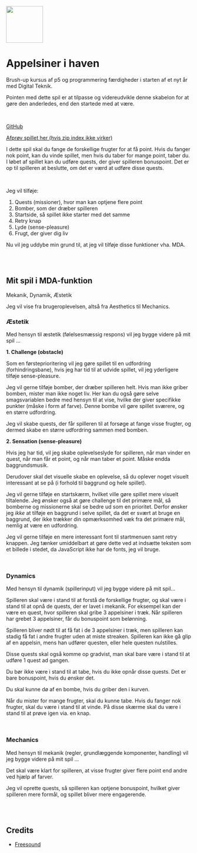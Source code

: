 <img src="https://user-images.githubusercontent.com/93657779/188674370-55c45736-6884-4b52-8f27-3fb3d9c955c2.png" height="100" width="100">



# Appelsiner i haven
Brush-up kursus af p5 og programmering færdigheder i starten af et nyt år med Digital Teknik.

Pointen med dette spil er at tilpasse og videreudvikle denne skabelon for at gøre den anderledes, end den startede med at være.

<br />

[GitHub](https://github.com/mch-sg/catch)

[Afprøv spillet her (hvis zip index ikke virker)](https://mch-sg.github.io/catch/)


I dette spil skal du fange de forskellige frugter for at få point. Hvis du fanger nok point, kan du vinde spillet, men hvis du taber for mange point, taber du. I løbet af spillet kan du udføre quests, der giver spilleren bonuspoint. Det er op til spilleren at beslutte, om det er værd at udføre disse quests.

<br />

Jeg vil tilføje:
1. Quests (missioner), hvor man kan optjene flere point
2. Bomber, som der dræber spilleren
3. Startside, så spillet ikke starter med det samme
4. Retry knap
5. Lyde (sense-pleasure)
6. Frugt, der giver dig liv

Nu vil jeg uddybe min grund til, at jeg vil tilføje disse funktioner vha. MDA.

<br />
<br />

## Mit spil i MDA-funktion
Mekanik, Dynamik, Æstetik

Jeg vil vise fra brugeroplevelsen, altså fra Aesthetics til Mechanics.


### Æstetik
Med hensyn til æstetik (følelsesmæssig respons) vil jeg bygge videre på mit spil ...

**1. Challenge (obstacle)**

Som en førsteprioritering vil jeg gøre spillet til en udfordring (forhindringsbane), hvis jeg har tid til at udvide spillet, vil jeg yderligere tilføje sense-pleasure.

Jeg vil gerne tilføje bomber, der dræber spilleren helt. Hvis man ikke griber bomben, mister man ikke noget liv. Her kan du også gøre selve smagsvariablen bedre med hensyn til at vise, hvilke der giver specifikke punkter (måske i form af farve). Denne bombe vil gøre spillet sværere, og en større udfordring.

Jeg vil skabe quests, der får spilleren til at forsøge at fange visse frugter, og dermed skabe en større udfordring sammen med bomben.


**2. Sensation (sense-pleasure)**

Hvis jeg har tid, vil jeg skabe oplevelseslyde for spilleren, når man vinder en quest, når man får et point, og når man taber et point. Måske endda baggrundsmusik.

Derudover skal det visuelle skabe en oplevelse, så du oplever noget visuelt interessant at se på (i forhold til baggrund og hele spillet).

Jeg vil gerne tilføje en startskærm, hvilket ville gøre spillet mere visuelt tiltalende. Jeg ønsker også at gøre challenge til det primære mål, så bomberne og missionerne skal se bedre ud som en prioritet. Derfor ønsker jeg *ikke* at tilføje en baggrund i selve spillet, da det er svært at bruge en baggrund, der ikke trækker din opmærksomhed væk fra det primære mål, nemlig at være en udfordring.

Jeg vil gerne tilføje en mere interessant font til startmenuen samt retry knappen. Jeg tænker umiddelbart at gøre dette ved at indsætte teksten som et billede i stedet, da JavaScript ikke har de fonts, jeg vil bruge.

<br />

### Dynamics
Med hensyn til dynamik (spillerinput) vil jeg bygge videre på mit spil...

Spilleren skal være i stand til at forstå de forskellige frugter, og skal være i stand til at opnå de quests, der er lavet i mekanik. For eksempel kan der være en quest, hvor spilleren skal gribe 3 appelsiner i træk. Når spilleren har grebet 3 appelsiner, får du bonuspoint som belønning.

Spilleren bliver nødt til at få fat i de 3 appelsiner i træk, men spilleren kan stadig få fat i andre frugter uden at miste streaken. Spilleren kan ikke gå glip af en appelsin, mens han udfører questen, eller hele questen nulstilles.

Disse quests skal også komme op gradvist, man skal bare være i stand til at udføre 1 quest ad gangen.

Du bør ikke være i stand til at tabe, hvis du ikke opnår disse quests. Det er bare bonuspoint, hvis du ønsker det.

Du skal kunne dø af en bombe, hvis du griber den i kurven. 

Når du mister for mange frugter, skal du kunne tabe. Hvis du fanger nok frugter, skal du være i stand til at vinde. På disse skærme skal du være i stand til at prøve igen via. en knap.

<br />

### Mechanics
Med hensyn til mekanik (regler, grundlæggende komponenter, handling) vil jeg bygge videre på mit spil ...

Det skal være klart for spilleren, at visse frugter giver flere point end andre ved hjælp af farver.

Jeg vil oprette quests, så spilleren kan optjene bonuspoint, hvilket giver spilleren mere formål, og spillet bliver mere engagerende.


<br />
<br />

## Credits
- [Freesound](https://freesound.org/people/EVRetro/)
